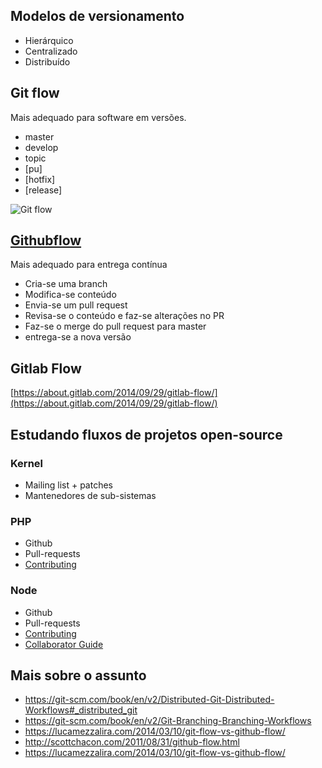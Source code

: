 Modelos de versionamento
-------------------

 - Hierárquico
 - Centralizado
 - Distribuído

Git flow
--------

Mais adequado para software em versões.

- master
- develop
- topic
- [pu]
- [hotfix]
- [release]


![Git flow](git_flow.png)

[Githubflow](https://help.github.com/articles/github-flow/)
----------


Mais adequado para entrega contínua

 - Cria-se uma branch
 - Modifica-se conteúdo
 - Envia-se um pull request
 - Revisa-se o conteúdo e faz-se alterações no PR
 - Faz-se o merge do pull request para master
 - entrega-se a nova versão


Gitlab Flow
-----------

[https://about.gitlab.com/2014/09/29/gitlab-flow/](https://about.gitlab.com/2014/09/29/gitlab-flow/)


Estudando fluxos de projetos open-source
----------------------------------------


### Kernel

 - Mailing list + patches
 - Mantenedores de sub-sistemas

### PHP

 - Github
 - Pull-requests
 - [Contributing](https://github.com/php/php-src/blob/master/CONTRIBUTING.md)


### Node

 - Github
 - Pull-requests
 - [Contributing](https://github.com/nodejs/node/blob/master/CONTRIBUTING.md)
 - [Collaborator Guide](https://github.com/nodejs/node/blob/master/COLLABORATOR_GUIDE.md)


Mais sobre o assunto
--------------------

 - https://git-scm.com/book/en/v2/Distributed-Git-Distributed-Workflows#_distributed_git
 - https://git-scm.com/book/en/v2/Git-Branching-Branching-Workflows
 - https://lucamezzalira.com/2014/03/10/git-flow-vs-github-flow/
 - http://scottchacon.com/2011/08/31/github-flow.html
 - https://lucamezzalira.com/2014/03/10/git-flow-vs-github-flow/

